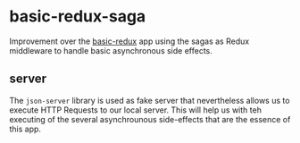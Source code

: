 # basic-redux-saga
Improvement over the [basic-redux](https://github.com/iromero25/basic-redux) app using the sagas as Redux middleware to handle basic asynchronous side effects.

## server
The `json-server` library is used as fake server that nevertheless allows us to execute HTTP Requests to our local server. This will help us with teh executing of the several asynchrounous side-effects that are the essence of this app.

